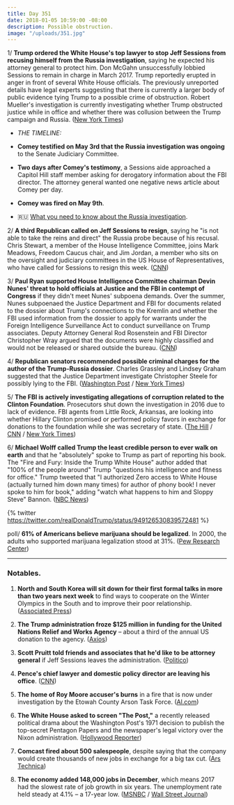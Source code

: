 ```yaml
---
title: Day 351
date: 2018-01-05 10:59:00 -08:00
description: Possible obstruction.
image: "/uploads/351.jpg"
---
```


1/ **Trump ordered the White House's top lawyer to stop Jeff Sessions from recusing himself from the Russia investigation**, saying he expected his attorney general to protect him. Don McGahn unsuccessfully lobbied Sessions to remain in charge in March 2017. Trump reportedly erupted in anger in front of several White House officials. The previously unreported details have legal experts suggesting that there is currently a larger body of public evidence tying Trump to a possible crime of obstruction. Robert Mueller's investigation is currently investigating whether Trump obstructed justice while in office and whether there was collusion between the Trump campaign and Russia. ([New York Times](https://www.nytimes.com/2018/01/04/us/politics/trump-sessions-russia-mcgahn.html))

* *THE TIMELINE:*

* **Comey testified on May 3rd that the Russia investigation was ongoing** to the Senate Judiciary Committee.

* **Two days after Comey's testimony**, a Sessions aide approached a Capitol Hill staff member asking for derogatory information about the FBI director. The attorney general wanted one negative news article about Comey per day.

* **Comey was fired on May 9th**.

* 🇷🇺 [What you need to know about the Russia investigation](https://whatthefuckjusthappenedtoday.com/trump-russia-investigation/).

2/ **A third Republican called on Jeff Sessions to resign**, saying he "is not able to take the reins and direct" the Russia probe because of his recusal. Chris Stewart, a member of the House Intelligence Committee, joins Mark Meadows, Freedom Caucus chair, and Jim Jordan, a member who sits on the oversight and judiciary committees in the US House of Representatives, who have called for Sessions to resign this week. ([CNN](https://www.cnn.com/2018/01/05/politics/chris-stewart-jeff-sessions-russia/index.html))

3/ **Paul Ryan supported House Intelligence Committee chairman Devin Nunes' threat to hold officials at Justice and the FBI in contempt of Congress** if they didn't meet Nunes' subpoena demands. Over the summer, Nunes subpoenaed the Justice Department and FBI for documents related to the dossier about Trump's connections to the Kremlin and whether the FBI used information from the dossier to apply for warrants under the Foreign Intelligence Surveillance Act to conduct surveillance on Trump associates. Deputy Attorney General Rod Rosenstein and FBI Director Christopher Wray argued that the documents were highly classified and would not be released or shared outside the bureau. ([CNN](https://www.cnn.com/2018/01/04/politics/paul-ryan-nunes-justice-department/index.html))

4/ **Republican senators recommended possible criminal charges for the author of the Trump-Russia dossier**.  Charles Grassley and Lindsey Graham suggested that the Justice Department investigate Christopher Steele for possibly lying to the FBI. ([Washington Post](https://www.washingtonpost.com/politics/senior-republican-refers-trump-dossier-author-for-possible-charges/2018/01/05/ead4585e-f0af-11e7-b390-a36dc3fa2842_story.html) / [New York Times](https://www.nytimes.com/2018/01/05/us/politics/christopher-steele-dossier-judiciary-committee.html))

5/ **The FBI is actively investigating allegations of corruption related to the Clinton Foundation**. Prosecutors shut down the investigation in 2016 due to lack of evidence. FBI agents from Little Rock, Arkansas, are looking into whether Hillary Clinton promised or performed policy favors in exchange for donations to the foundation while she was secretary of state. ([The Hill](http://thehill.com/homenews/campaign/367541-fbi-launches-new-clinton-foundation-investigation) / [CNN](https://www.cnn.com/2018/01/05/politics/clinton-foundation-arkansas-probe/index.html) / [New York Times](https://www.nytimes.com/2018/01/05/us/politics/clinton-foundation-fbi.html))

6/ **Michael Wolff called Trump the least credible person to ever walk on earth** and that he "absolutely" spoke to Trump as part of reporting his book. The "Fire and Fury: Inside the Trump White House" author added that "100% of the people around" Trump "questions his intelligence and fitness for office." Trump tweeted that "I authorized Zero access to White House (actually turned him down many times) for author of phony book! I never spoke to him for book," adding "watch what happens to him and Sloppy Steve" Bannon. ([NBC News](https://www.nbcnews.com/politics/donald-trump/michael-wolff-says-donald-trump-least-credible-person-who-has-n834921))

{% twitter https://twitter.com/realDonaldTrump/status/949126530839572481 %}

poll/ **61% of Americans believe marijuana should be legalized**. In 2000, the adults who supported marijuana legalization stood at 31%. ([Pew Research Center](http://www.pewresearch.org/fact-tank/2018/01/05/americans-support-marijuana-legalization/))

---

### Notables.

1. **North and South Korea will sit down for their first formal talks in more than two years next week** to find ways to cooperate on the Winter Olympics in the South and to improve their poor relationship. ([Associated Press](https://apnews.com/b2a4d6e6d4794cdeafd23dfef279cd43/Seoul-says-both-Koreas-have-agreed-to-hold-talks-on-Tuesday))

2. **The Trump administration froze $125 million in funding for the United Nations Relief and Works Agency** – about  a third of the annual US donation to the agency. ([Axios](https://www.axios.com/scoop-trump-administration-freezes-funds-to-u-n-relief-agency-2522788356.html))

3. **Scott Pruitt told friends and associates that he'd like to be attorney general** if Jeff Sessions leaves the administration. ([Politico](https://www.politico.com/story/2018/01/05/scott-pruitt-us-attorney-general-position-326373))

4. **Pence's chief lawyer and domestic policy director are leaving his office**. ([CNN](https://www.cnn.com/2018/01/05/politics/mike-pence-staff-departures/index.html))

5. **The home of Roy Moore accuser's burns** in a fire that is now under investigation by the Etowah County Arson Task Force. ([Al.com](http://www.al.com/news/index.ssf/2018/01/roy_moore_accusers_home_burns.html))

6. **The White House asked to screen "The Post,"** a recently released political drama about the Washington Post's 1971 decision to publish the top-secret Pentagon Papers and the newspaper's legal victory over the Nixon administration. ([Hollywood Reporter](https://www.hollywoodreporter.com/news/trump-white-house-asks-screen-steven-spielbergs-post-1071684))

7. **Comcast fired about 500 salespeople**, despite saying that the company would create thousands of new jobs in exchange for a big tax cut. ([Ars Technica](https://arstechnica.com/tech-policy/2018/01/comcast-fired-500-despite-claiming-tax-cut-would-create-thousands-of-jobs/))

8. **The economy added 148,000 jobs in December**, which means 2017 had the slowest rate of job growth in six years. The unemployment rate held steady at 4.1% – a 17-year low. ([MSNBC](http://www.msnbc.com/rachel-maddow-show/job-growth-slows-six-year-low-trumps-first-year) / [Wall Street Journal](https://www.wsj.com/livecoverage/december-2017-jobs-report-analysis))